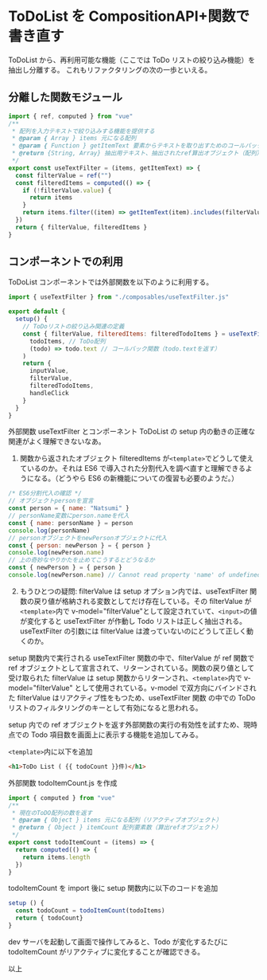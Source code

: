 # ToDoList を CompositionAPI+関数で書き直す

ToDoList から、再利用可能な機能（ここでは ToDo リストの絞り込み機能）を抽出し分離する。
これもリファクタリングの次の一歩といえる。

## 分離した関数モジュール

```js
import { ref, computed } from "vue"
/**
 * 配列を入力テキストで絞り込みする機能を提供する
 * @param { Array } items 元になる配列
 * @param { Function } getItemText 要素からテキストを取り出すためのコールバック関数
 * @return {String, Array} 抽出用テキスト、抽出されたref算出オブジェクト（配列）
 */
export const useTextFilter = (items, getItemText) => {
  const filterValue = ref("")
  const filteredItems = computed(() => {
    if (!filterValue.value) {
      return items
    }
    return items.filter((item) => getItemText(item).includes(filterValue.value))
  })
  return { filterValue, filteredItems }
}
```

## コンポーネントでの利用

ToDoList コンポーネントでは外部関数を以下のように利用する。

```js
import { useTextFilter } from "./composables/useTextFilter.js"

export default {
  setup() {
    // ToDoリストの絞り込み関連の定義
    const { filterValue, filteredItems: filteredTodoItems } = useTextFilter(
      todoItems, // ToDo配列
      (todo) => todo.text // コールバック関数（todo.textを返す）
    )
    return {
      inputValue,
      filterValue,
      filteredTodoItems,
      handleClick
    }
  }
}
```

外部関数 useTextFilter とコンポーネント ToDoList の setup 内の動きの正確な関連がよく理解できないなあ。

1. 関数から返されたオブジェクト filteredItems が`<template>`でどうして使えているのか。それは ES6 で導入された分割代入を調べ直すと理解できるようになる。（どうやら ES6 の新機能についての復習も必要のようだ。）

```js
/* ES6分割代入の確認 */
// オブジェクトpersonを宣言
const person = { name: "Natsumi" }
// personName変数にperson.nameを代入
const { name: personName } = person
console.log(personName)
// personオブジェクトをnewPersonオブジェクトに代入
const { person: newPerson } = { person }
console.log(newPerson.name)
// 上の奇妙なやりかたを止めてこうするとどうなるか
const { newPerson } = { person }
console.log(newPerson.name) // Cannot read property 'name' of undefined
```

2. もうひとつの疑問: filterValue は setup オプション内では、useTextFilter 関数の戻り値が格納される変数としてだけ存在している。その filterValue が`<template>`内で v-model="filterValue"として設定されていて、`<input>`の値が変化すると useTextFilter が作動し Todo リストは正しく抽出される。useTextFilter の引数には filterValue は渡っていないのにどうして正しく動くのか。

setup 関数内で実行される useTextFilter 関数の中で、filterValue が ref 関数で ref オブジェクトとして宣言されて、リターンされている。関数の戻り値として受け取られた filterValue は setup 関数からリターンされ、`<template>`内で v-model="filterValue" として使用されている。v-model で双方向にバインドされた filterValue はリアクティブ性をもつため、useTextFilter 関数 の中での ToDo リストのフィルタリングのキーとして有効になると思われる。

setup 内での ref オブジェクトを返す外部関数の実行の有効性を試すため、現時点での Todo 項目数を画面上に表示する機能を追加してみる。

`<template>`内に以下を追加

```html
<h1>ToDo List ( {{ todoCount }}件)</h1>
```

外部関数 todoItemCount.js を作成

```js
import { computed } from "vue"
/**
 * 現在のToDO配列の数を返す
 * @param { Object } items 元になる配列（リアクティブオブジェクト）
 * @return { Object } itemCount 配列要素数（算出refオブジェクト）
 */
export const todoItemCount = (items) => {
  return computed(() => {
    return items.length
  })
}
```

todoItemCount を import 後に setup 関数内に以下のコードを追加

```js
setup () {
  const todoCount = todoItemCount(todoItems)
  return { todoCount}
}
```

dev サーバを起動して画面で操作してみると、Todo が変化するたびに todoItemCount がリアクティブに変化することが確認できる。

以上
